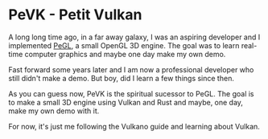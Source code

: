 # PeVK - Petit Vulkan

A long long time ago, in a far away galaxy, I was an aspiring developer and I implemented [PeGL](https://github.com/maeln/PeGL), a small OpenGL 3D engine.
The goal was to learn real-time computer graphics and maybe one day make my own demo.

Fast forward some years later and I am now a professional developer who still didn't make a demo.
But boy, did I learn a few things since then.

As you can guess now, PeVK is the spiritual sucessor to PeGL.
The goal is to make a small 3D engine using Vulkan and Rust and maybe, one day, make my own demo with it.

For now, it's just me following the Vulkano guide and learning about Vulkan. 
